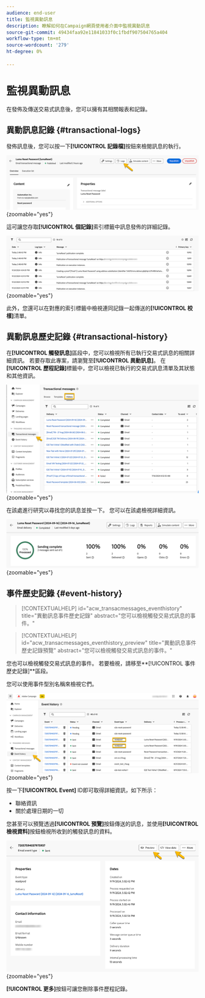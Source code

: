```yaml
---
audience: end-user
title: 監視異動訊息
description: 瞭解如何在Campaign網頁使用者介面中監視異動訊息
source-git-commit: 49434faa92e11841033f0c1fbdf907504765a404
workflow-type: tm+mt
source-wordcount: '279'
ht-degree: 0%

---
```


# 監視異動訊息

在發佈及傳送交易式訊息後，您可以擁有其相關報表和記錄。

## 異動訊息記錄 {#transactional-logs}

發佈訊息後，您可以按一下&#x200B;**[!UICONTROL 記錄檔]**&#x200B;按鈕來檢閱訊息的執行。

![](assets/transactional-logs.png){zoomable="yes"}

這可讓您存取&#x200B;**[!UICONTROL 個記錄]**&#x200B;索引標籤中訊息發佈的詳細記錄。

![](assets/transactional-logslist.png){zoomable="yes"}

此外，您還可以在對應的索引標籤中檢視連同記錄一起傳送的&#x200B;**[!UICONTROL 校樣]**&#x200B;清單。

## 異動訊息歷史記錄 {#transactional-history}

在&#x200B;**[!UICONTROL 觸發訊息]**&#x200B;區段中，您可以檢視所有已執行交易式訊息的相關詳細資訊。 若要存取此專案，請瀏覽至&#x200B;**[!UICONTROL 異動訊息]**。 在&#x200B;**[!UICONTROL 歷程記錄]**&#x200B;標籤中，您可以檢視已執行的交易式訊息清單及其狀態和其他資訊。

![](assets/transactional-history.png){zoomable="yes"}

在該處進行研究以尋找您的訊息並按一下。
您可以在該處檢視詳細資訊。

![](assets/transactional-reporting.png){zoomable="yes"}

## 事件歷史記錄 {#event-history}

>[!CONTEXTUALHELP]
>id="acw_transacmessages_eventhistory"
>title="異動訊息事件歷史記錄"
>abstract="您可以檢視觸發交易式訊息的事件。"

>[!CONTEXTUALHELP]
>id="acw_transacmessages_eventhistory_preview"
>title="異動訊息事件歷史記錄預覽"
>abstract="您可以檢視觸發交易式訊息的事件。"

您也可以檢視觸發交易式訊息的事件。
若要檢視，請移至**[!UICONTROL 事件歷史記錄]**&#x200B;區段。

您可以使用事件型別名稱來檢視它們。

![](assets/event-history.png){zoomable="yes"}

按一下&#x200B;**[!UICONTROL Event]** ID即可取得詳細資訊，如下所示：

* 聯絡資訊
* 關於處理日期的一切

您甚至可以預覽透過&#x200B;**[!UICONTROL 預覽]**&#x200B;按鈕傳送的訊息，並使用&#x200B;**[!UICONTROL 檢視資料]**&#x200B;按鈕檢視所收到的觸發訊息的資料。

![](assets/event-details.png){zoomable="yes"}

**[!UICONTROL 更多]**&#x200B;按鈕可讓您刪除事件歷程記錄。
